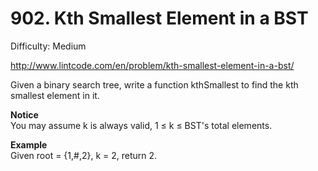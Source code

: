 # 902. Kth Smallest Element in a BST

Difficulty: Medium

http://www.lintcode.com/en/problem/kth-smallest-element-in-a-bst/

Given a binary search tree, write a function kthSmallest to find the kth smallest element in it.

**Notice**  
You may assume k is always valid, 1 ≤ k ≤ BST's total elements.

**Example**  
Given root = {1,#,2}, k = 2, return 2.
